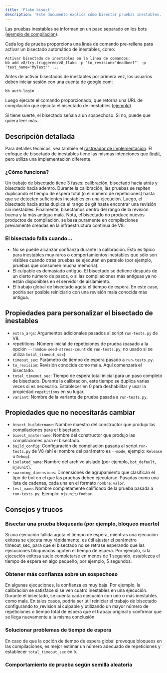 ```yaml
---
title: 'Flake bisect'
description: 'Este documento explica cómo bisectar pruebas inestables.'
---
```

Las pruebas inestables se informan en un paso separado en los bots ([ejemplo de compilación](https://ci.chromium.org/ui/p/v8/builders/ci/V8%20Linux64%20TSAN/38630/overview)).

Cada log de prueba proporciona una línea de comando pre-rellena para activar un bisectado automático de inestables, como:

```
Activar bisectado de inestables en la línea de comandos:
bb add v8/try.triggered/v8_flako -p 'to_revision="deadbeef"' -p 'test_name="MyTest"' ...
```

Antes de activar bisectados de inestables por primera vez, los usuarios deben iniciar sesión con una cuenta de google.com:

```bash
bb auth-login
```

Luego ejecute el comando proporcionado, que retorna una URL de compilación que ejecuta el bisectado de inestables ([ejemplo](https://ci.chromium.org/ui/p/v8/builders/try.triggered/v8_flako/b8836020260675019825/overview)).

Si tiene suerte, el bisectado señala a un sospechoso. Si no, puede que quiera leer más…

## Descripción detallada

Para detalles técnicos, vea también el [rastreador de implementación](https://crbug.com/711249). El enfoque de bisectado de inestables tiene las mismas intenciones que [findit](https://sites.google.com/chromium.org/cat/findit), pero utiliza una implementación diferente.

### ¿Cómo funciona?

Un trabajo de bisectado tiene 3 fases: calibración, bisectado hacia atrás y bisectado hacia adentro. Durante la calibración, las pruebas se repiten duplicando el tiempo de espera total (o el número de repeticiones) hasta que se detecten suficientes inestables en una ejecución. Luego, el bisectado hacia atrás duplica el rango de git hasta encontrar una revisión sin inestables. Finalmente, bisectamos dentro del rango de la revisión buena y la más antigua mala. Nota, el bisectado no produce nuevos productos de compilación, se basa puramente en compilaciones previamente creadas en la infraestructura continua de V8.

### El bisectado falla cuando…

- No se puede alcanzar confianza durante la calibración. Esto es típico para inestables muy raros o comportamientos inestables que sólo son visibles cuando otras pruebas se ejecutan en paralelo (por ejemplo, pruebas que consumen mucha memoria).
- El culpable es demasiado antiguo. El bisectado se detiene después de un cierto número de pasos, o si las compilaciones más antiguas ya no están disponibles en el servidor de aislamiento.
- El trabajo global de bisectado agota el tiempo de espera. En este caso, podría ser posible reiniciarlo con una revisión mala conocida más antigua.

## Propiedades para personalizar el bisectado de inestables

- `extra_args`: Argumentos adicionales pasados al script `run-tests.py` de V8.
- repetitions: Número inicial de repeticiones de prueba (pasado a la opción `--random-seed-stress-count` de `run-tests.py`; no usado si se utiliza `total_timeout_sec`).
- `timeout_sec`: Parámetro de tiempo de espera pasado a `run-tests.py`.
- `to_revision`: Revisión conocida como mala. Aquí comenzará el bisectado.
- `total_timeout_sec`: Tiempo de espera total inicial para un paso completo de bisectado. Durante la calibración, este tiempo se duplica varias veces si es necesario. Establecer en 0 para deshabilitar y usar la propiedad `repetitions` en su lugar.
- `variant`: Nombre de la variante de prueba pasada a `run-tests.py`.

## Propiedades que no necesitarás cambiar

- `bisect_buildername`: Nombre maestro del constructor que produjo las compilaciones para el bisectado.
- `bisect_mastername`: Nombre del constructor que produjo las compilaciones para el bisectado.
- `build_config`: Configuración de compilación pasada al script `run-tests.py` de V8 (ahí el nombre del parámetro es `--mode`, ejemplo: `Release` o `Debug`).
- `isolated_name`: Nombre del archivo aislado (por ejemplo, `bot_default`, `mjsunit`).
- `swarming_dimensions`: Dimensiones de agrupamiento que clasifican el tipo de bot en el que las pruebas deben ejecutarse. Pasadas como una lista de cadenas, cada una en el formato `nombre:valor`.
- `test_name`: Nombre completamente calificado de la prueba pasada a `run-tests.py`. Ejemplo: `mjsunit/foobar`.

## Consejos y trucos

### Bisectar una prueba bloqueada (por ejemplo, bloqueo muerto)

Si una ejecución fallida agota el tiempo de espera, mientras una ejecución exitosa se ejecuta muy rápidamente, es útil ajustar el parámetro timeout_sec, para que el bisectado no se retrase esperando que las ejecuciones bloqueadas agoten el tiempo de espera. Por ejemplo, si la ejecución exitosa suele completarse en menos de 1 segundo, establezca el tiempo de espera en algo pequeño, por ejemplo, 5 segundos.

### Obtener más confianza sobre un sospechoso

En algunas ejecuciones, la confianza es muy baja. Por ejemplo, la calibración se satisface si se ven cuatro inestables en una ejecución. Durante el bisectado, se cuenta cada ejecución con uno o más inestables como mala. En tales casos, podría ser útil reiniciar el trabajo de bisectado configurando to_revision al culpable y utilizando un mayor número de repeticiones o tiempo total de espera que el trabajo original y confirmar que se llega nuevamente a la misma conclusión.

### Solucionar problemas de tiempo de espera

En caso de que la opción de tiempo de espera global provoque bloqueos en las compilaciones, es mejor estimar un número adecuado de repeticiones y establecer `total_timeout_sec` en `0`.

### Comportamiento de prueba según semilla aleatoria
